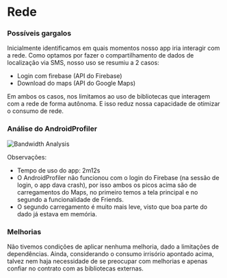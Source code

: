 # Rede #

### Possíveis gargalos ###

Inicialmente identificamos em quais momentos nosso app iria interagir com a rede. Como optamos por fazer o compartilhamento de dados de localização via SMS, nosso uso se resumiu a 2 casos:
- Login com firebase (API do Firebase)
- Download do maps (API do Google Maps)

Em ambos os casos, nos limitamos ao uso de bibliotecas que interagem com a rede de forma autônoma. E isso reduz nossa capacidade de otimizar o consumo de rede.

### Análise do AndroidProfiler ###

![Bandwidth Analysis](https://res.cloudinary.com/ufpe/image/upload/v1544988407/mf_bandwidth.png)

Observações:
- Tempo de uso do app: 2m12s
- O AndroidProfiler não funcionou com o login do Firebase (na sessão de login, o app dava crash), por isso ambos os picos acima são de carregamentos do Maps, no primeiro temos a tela principal e no segundo a funcionalidade de Friends.
- O segundo carregamento é muito mais leve, visto que boa parte do dado já estava em memória.

### Melhorias ###

Não tivemos condições de aplicar nenhuma melhoria, dado a limitações de dependências. Ainda, considerando o consumo irrisório apontado acima, talvez nem haja necessidade de se preocupar com melhorias e apenas confiar no contrato com as bibliotecas externas.
